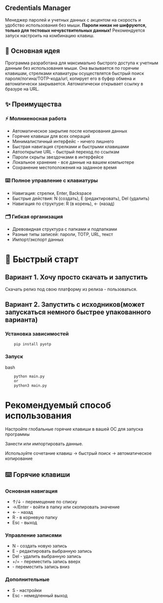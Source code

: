 ## Credentials Manager

Менеджер паролей и учетных данных с акцентом на скорость и удобство использования без мыши.
**Пароли никак не шифруются, только для тестовых нечувствительных данных!** Рекомендуется запуск настроить на комбинацию 
клавиш.

## 🎯 Основная идея

Программа разработана для максимально быстрого доступа к учетным данным без использования мыши. Она вызывается по 
горячим клавишам, стрелками клавиатуры осуществлятся быстрый поиск пароля/логина/TOTP-кода/url, копирует его в буфер обмена и автоматически 
закрывается. Автоматически открывает ссылку в бразуре на URL.

## ✨ Преимущества

### ⚡ Молниеносная работа
 - Автоматическое закрытие после копирования данных
 - Горячие клавиши для всех операций
 - Минималистичный интерфейс - ничего лишнего
 - Быстрая навигация стрелками и быстрыми клавишами
 - Автооткрытие URL - быстрый переход по ссылкам
 - Пароли скрыты звездочками в интерфейсе
 - Локальное хранение - все данные на вашем компьютере
 - Сохранение местоположения на заданное время

### ⌨️ Полное управление с клавиатуры

 - Навигация: стрелки, Enter, Backspace
 - Быстрые действия: N (создать), E (редактировать), Del (удалить)
 - Навигация по структуре: R (в корень), ← (назад)

### 🗂️ Гибкая организация

 - Древовидная структура с папками и подпапками
 - Разные типы записей: пароли, TOTP, URL, текст
 - Импорт/экспорт данных

# 🚀 Быстрый старт
## Вариант 1. Хочу просто скачать и запустить
Скачать релиз под свою платформу из релиза - пользоваться.

## Вариант 2. Запустить с исходников(может запускаться немного быстрее упакованного варианта)

### Установка зависимостей
```bash
    pip install pyotp
```

### Запуск
bash
```bash
    python main.py
    or
    python3 main.py
```
# Рекомендуемый способ использования
Настройте глобальные горячие клавиши в вашей ОС для запуска программы

Занести или импортировать данные.

Используйте сочетание клавиш → быстрый поиск → автоматическое копирование

## ⌨️ Горячие клавиши

### Основная навигация
 - ↑/↓ - перемещение по списку
 - →/Enter - войти в папку или скопировать значение
 - ← - назад
 - R - в корневую папку
 - Esc - выход

### Управление записями
- N - создать новую запись
 - E - редактировать выбранную запись
 - Del - удалить выбранную запись
 - +/= - переместить запись вверх
 - \- переместить запись вниз

### Дополнительные
 - S - настройки
 - Esc - немедленный выход
